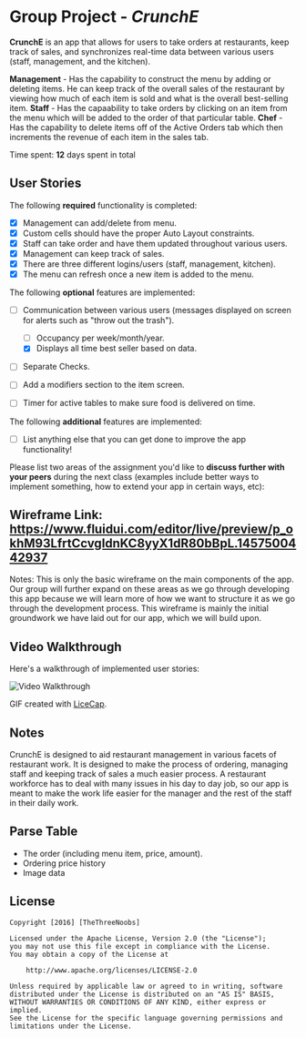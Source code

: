 # Group Project - *CrunchE*

**CrunchE** is an app that allows for users to take orders at restaurants, keep track of sales, and synchronizes real-time data between various users (staff, management, and the kitchen). 

**Management** - Has the capability to construct the menu by adding or deleting items. He can keep track of the overall sales of the restaurant by viewing how much of each item is sold and what is the overall best-selling item. 
**Staff** - Has the capaability to take orders by clicking on an item from the menu which will be added to the order of that particular table. 
**Chef** - Has the capability to delete items off of the Active Orders tab which then increments the revenue of each item in the sales tab. 

Time spent: **12** days spent in total

## User Stories

The following **required** functionality is completed:

- [x] Management can add/delete from menu. 
- [x] Custom cells should have the proper Auto Layout constraints.
- [x] Staff can take order and have them updated throughout various users. 
- [x] Management can keep track of sales.
- [x] There are three different logins/users (staff, management, kitchen).
- [x] The menu can refresh once a new item is added to the menu. 

The following **optional** features are implemented:

- [ ] Communication between various users (messages displayed on screen for alerts such as "throw out the trash").
   - [ ] Occupancy per week/month/year.
   - [x] Displays all time best seller based on data. 
- [ ] Separate Checks.
- [ ] Add a modifiers section to the item screen. 
- [ ] Timer for active tables to make sure food is delivered on time.  


The following **additional** features are implemented:

- [ ] List anything else that you can get done to improve the app functionality!

Please list two areas of the assignment you'd like to **discuss further with your peers** during the next class (examples include better ways to implement something, how to extend your app in certain ways, etc):

## **Wireframe Link:** https://www.fluidui.com/editor/live/preview/p_okhM93LfrtCcvgIdnKC8yyX1dR80bBpL.1457500442937
Notes: 
This is only the basic wireframe on the main components of the app. Our group will further expand on these areas as we go through developing this app because we will learn more of how we want to structure it as we go through the development process. This wireframe is mainly the initial groundwork we have laid out for our app, which we will build upon. 


## Video Walkthrough 

Here's a walkthrough of implemented user stories:

<img src='' title='Video Walkthrough' width='' alt='Video Walkthrough' />

GIF created with [LiceCap](http://www.cockos.com/licecap/).

## Notes
CrunchE is designed to aid restaurant management in various facets of restaurant work. It is designed to make the process of ordering, managing staff and keeping track of sales a much easier process. A restaurant workforce has to deal with many issues in his day to day job, so our app is meant to make the work life easier for the manager and the rest of the staff in their daily work. 


## Parse Table
- The order (including menu item, price, amount).
- Ordering price history
- Image data


## License

    Copyright [2016] [TheThreeNoobs]

    Licensed under the Apache License, Version 2.0 (the "License");
    you may not use this file except in compliance with the License.
    You may obtain a copy of the License at

        http://www.apache.org/licenses/LICENSE-2.0

    Unless required by applicable law or agreed to in writing, software
    distributed under the License is distributed on an "AS IS" BASIS,
    WITHOUT WARRANTIES OR CONDITIONS OF ANY KIND, either express or implied.
    See the License for the specific language governing permissions and
    limitations under the License.

